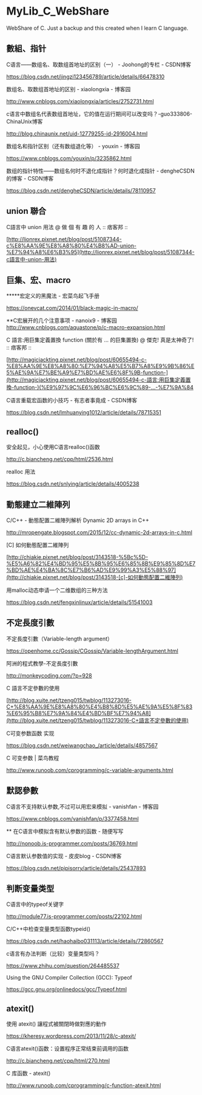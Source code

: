# MyLib_C_WebShare
WebShare of C. Just a backup and this created when I learn C language.



## 數組、指针

C语言——数组名、取数组首地址的区别（一） - Joohong的专栏 - CSDN博客

https://blog.csdn.net/jingzi123456789/article/details/66478310

 

数组名、取数组首地址的区别 - xiaolongxia - 博客园

http://www.cnblogs.com/xiaolongxia/articles/2752731.html

 

c语言中数组名代表数组首地址，它的值在运行期间可以改变吗？-guo333806-ChinaUnix博客

http://blog.chinaunix.net/uid-12779255-id-2916004.html

 

数组名和指针区别（还有数组退化等） - youxin - 博客园

https://www.cnblogs.com/youxin/p/3235862.html

 

数组的指针特性——数组名何时不退化成指针？何时退化成指针 - dengheCSDN的博客 - CSDN博客

https://blog.csdn.net/dengheCSDN/article/details/78110957



## union 聯合

C語言中 union 用法 @ 做 個 有 趣 的 人 :: 痞客邦 ::

[http://lionrex.pixnet.net/blog/post/51087344-c%E8%AA%9E%E8%A8%80%E4%B8%AD-union-%E7%94%A8%E6%B3%95](http://lionrex.pixnet.net/blog/post/51087344-c語言中-union-用法)

 

## 巨集、宏、macro

*****宏定义的黑魔法 - 宏菜鸟起飞手册

https://onevcat.com/2014/01/black-magic-in-macro/

 

**C宏展开的几个注意事项 - nanoix9 - 博客园
 http://www.cnblogs.com/aquastone/p/c-macro-expansion.html

 

C 語言:用巨集定義置換 function (關於有 ... 的巨集置換) @ 傑克! 真是太神奇了! :: 痞客邦 ::

[http://magicjackting.pixnet.net/blog/post/60655494-c-%E8%AA%9E%E8%A8%80:%E7%94%A8%E5%B7%A8%E9%9B%86%E5%AE%9A%E7%BE%A9%E7%BD%AE%E6%8F%9B-function-](http://magicjackting.pixnet.net/blog/post/60655494-c-語言:用巨集定義置換-function-)(%E9%97%9C%E6%96%BC%E6%9C%89-...-%E7%9A%84

 

C语言重载宏函数的小技巧 - 有志者事竟成 - CSDN博客

https://blog.csdn.net/lmhuanying1012/article/details/78715351

 

## realloc()

安全起见，小心使用C语言realloc()函数

http://c.biancheng.net/cpp/html/2536.html

 

realloc 用法

https://blog.csdn.net/snlying/article/details/4005238



## 動態建立二維陣列

C/C++ - 動態配置二維陣列解析 Dynamic 2D arrays in C++

http://mropengate.blogspot.com/2015/12/cc-dynamic-2d-arrays-in-c.html

 

[C] 如何動態配置二維陣列

[http://chiakie.pixnet.net/blog/post/3143518-%5Bc%5D-%E5%A6%82%E4%BD%95%E5%8B%95%E6%85%8B%E9%85%8D%E7%BD%AE%E4%BA%8C%E7%B6%AD%E9%99%A3%E5%88%97](http://chiakie.pixnet.net/blog/post/3143518-[c]-如何動態配置二維陣列)

 

用malloc动态申请一个二维数组的三种方法

https://blog.csdn.net/fengxinlinux/article/details/51541003



## 不定長度引數

不定長度引數（Variable-length argument）

https://openhome.cc/Gossip/CGossip/Variable-lengthArgument.html

 

阿洲的程式教學-不定長度引數

http://monkeycoding.com/?p=928

 

C 語言不定參數的使用

[http://blog.xuite.net/tzeng015/twblog/113273016-C+%E8%AA%9E%E8%A8%80%E4%B8%8D%E5%AE%9A%E5%8F%83%E6%95%B8%E7%9A%84%E4%BD%BF%E7%94%A8](http://blog.xuite.net/tzeng015/twblog/113273016-C+語言不定參數的使用)

 

C可变参数函数 实现

https://blog.csdn.net/weiwangchao_/article/details/4857567

 

C 可变参数 | 菜鸟教程

http://www.runoob.com/cprogramming/c-variable-arguments.html



## 默認參數

C语言不支持默认参数,不过可以用宏来模拟 - vanishfan - 博客园

https://www.cnblogs.com/vanishfan/p/3377458.html

 

** 在C语言中模拟含有默认参数的函数 - 随便写写

http://nonoob.is-programmer.com/posts/36769.html

 

C语言默认参数值的实现 - 皮皮blog - CSDN博客

https://blog.csdn.net/pipisorry/article/details/25437893



## 判断变量类型

C语言中的typeof关键字

http://module77.is-programmer.com/posts/22102.html

 

C/C++中检查变量类型函数typeid()

https://blog.csdn.net/haohaibo031113/article/details/72860567

 

c语言有办法判断（比较）变量类型吗？

https://www.zhihu.com/question/264485537

 

Using the GNU Compiler Collection (GCC): Typeof

https://gcc.gnu.org/onlinedocs/gcc/Typeof.html

 

## atexit()

使用 atexit() 讓程式被關閉時做對應的動作

https://kheresy.wordpress.com/2013/11/28/c-atexit/

 

C语言atexit()函数：设置程序正常结束前调用的函数

http://c.biancheng.net/cpp/html/270.html

 

C 库函数 - atexit()

http://www.runoob.com/cprogramming/c-function-atexit.html

